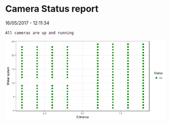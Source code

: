 Camera Status report
================
16/05/2017 - 12:11:34

    All cameras are up and running

![](camreport_files/figure-markdown_github/unnamed-chunk-2-1.png)
